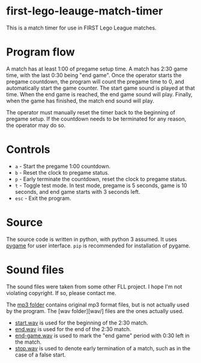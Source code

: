 # first-lego-leauge-match-timer
This is a match timer for use in FIRST Lego League matches.

# Program flow

A match has at least 1:00 of pregame setup time.  A match has 2:30 
game time, with the last 0:30 being "end game".  Once the operator
starts the pregame countdown, the program will count the pregame
time to 0, and automatically start the game counter.  The start
game sound is played at that time.  When the end game is reached,
the end game sound will play.  Finally, when the game has finished,
the match end sound will play.

The operator must manually reset the timer back to the beginning of
pregame setup.  If the countdown needs to be terminated for any reason,
the operator may do so.

# Controls

* `a` - Start the pregame 1:00 countdown.
* `b` - Reset the clock to pregame status.
* `p` - Early terminate the countdown, reset the clock to pregame status.
* `t` - Toggle test mode.  In test mode, pregame is 5 seconds, game
  is 10 seconds, and end game starts with 3 seconds left.
* `esc` - Exit the program.

# Source

The source code is written in python, with python 3 assumed.
It uses [pygame](pygame.org) for user interface.  `pip` is recommended
for installation of pygame.

# Sound files

The sound files were taken from some other FLL project.  I hope
I'm not violating copyright. If so, please contact me.

The [mp3 folder](mp3/) contains original mp3 format files, but
is not actually used by the program.  The [wav folder][wav/] files
are the ones actually used.

* [start.wav](wav/start.wav) is used for the beginning of the 2:30 match.
* [end.wav](wav/end.wav) is used for the end of the 2:30 match.
* [end-game.wav](wav/end-game.wav) is used to mark the "end game"
  period with 0:30 left in the match.
* [stop.wav](wav/stop.wav) is used to denote early termination of a
  match, such as in the case of a false start.


  

